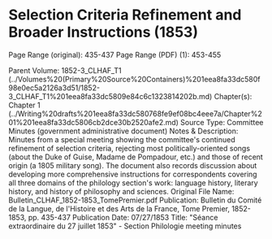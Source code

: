 # Selection Criteria Refinement and Broader Instructions (1853)

Page Range (original): 435-437
Page Range (PDF) (1): 453-455

Parent Volume: 1852-3_CLHAF_T1 (../Volumes%20(Primary%20Source%20Containers)%201eea8fa33dc580f98e0ec5a2126a3d51/1852-3_CLHAF_T1%201eea8fa33dc5809e84c6c1323814202b.md)
Chapter(s): Chapter 1  (../Writing%20drafts%201eea8fa33dc580768fe9ef08bc4eee7a/Chapter%201%201eea8fa33dc5806cb2dce30b2520afe2.md)
Source Type: Committee Minutes (government administrative document)
Notes & Description: Minutes from a special meeting showing the committee's continued refinement of selection criteria, rejecting most politically-oriented songs (about the Duke of Guise, Madame de Pompadour, etc.) and those of recent origin (a 1805 military song). The document also records discussion about developing more comprehensive instructions for correspondents covering all three domains of the philology section's work: language history, literary history, and history of philosophy and sciences.
Original File Name: Bulletin_CLHAF_1852-1853_TomePremier.pdf
Publication: Bulletin du Comité de la Langue, de l'Histoire et des Arts de la France, Tome Premier, 1852-1853, pp. 435-437
Publication Date: 07/27/1853
Title: "Séance extraordinaire du 27 juillet 1853" - Section Philologie meeting minutes
